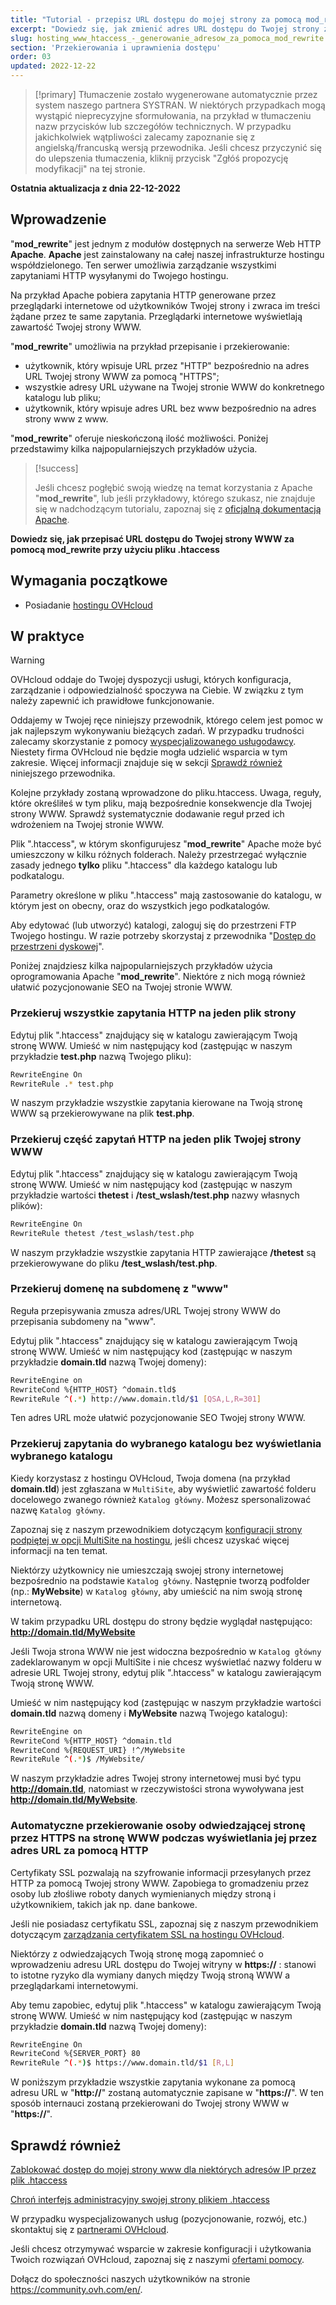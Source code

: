 ```yaml
---
title: "Tutorial - przepisz URL dostępu do mojej strony za pomocą mod_rewrite za pomocą pliku .htaccess"
excerpt: "Dowiedz się, jak zmienić adres URL dostępu do Twojej strony za pomocą mod_rewrite za pomocą pliku .htaccess"
slug: hosting_www_htaccess_-_generowanie_adresow_za_pomoca_mod_rewrite
section: 'Przekierowania i uprawnienia dostępu'
order: 03
updated: 2022-12-22
---
```


> [!primary]
> Tłumaczenie zostało wygenerowane automatycznie przez system naszego partnera SYSTRAN. W niektórych przypadkach mogą wystąpić nieprecyzyjne sformułowania, na przykład w tłumaczeniu nazw przycisków lub szczegółów technicznych. W przypadku jakichkolwiek wątpliwości zalecamy zapoznanie się z angielską/francuską wersją przewodnika. Jeśli chcesz przyczynić się do ulepszenia tłumaczenia, kliknij przycisk "Zgłóś propozycję modyfikacji" na tej stronie.
>

**Ostatnia aktualizacja z dnia 22-12-2022**
  
## Wprowadzenie

"**mod_rewrite**" jest jednym z modułów dostępnych na serwerze Web HTTP **Apache**. **Apache** jest zainstalowany na całej naszej infrastrukturze hostingu współdzielonego. Ten serwer umożliwia zarządzanie wszystkimi zapytaniami HTTP wysyłanymi do Twojego hostingu.

Na przykład Apache pobiera zapytania HTTP generowane przez przeglądarki internetowe od użytkowników Twojej strony i zwraca im treści żądane przez te same zapytania. Przeglądarki internetowe wyświetlają zawartość Twojej strony WWW.

"**mod_rewrite**" umożliwia na przykład przepisanie i przekierowanie:

- użytkownik, który wpisuje URL przez "HTTP" bezpośrednio na adres URL Twojej strony WWW za pomocą "HTTPS";
- wszystkie adresy URL używane na Twojej stronie WWW do konkretnego katalogu lub pliku;
- użytkownik, który wpisuje adres URL bez www bezpośrednio na adres strony www z www.

"**mod_rewrite**" oferuje nieskończoną ilość możliwości. Poniżej przedstawimy kilka najpopularniejszych przykładów użycia.

> [!success]
>
> Jeśli chcesz pogłębić swoją wiedzę na temat korzystania z Apache "**mod_rewrite**", lub jeśli przykładowy, którego szukasz, nie znajduje się w nadchodzącym tutorialu, zapoznaj się z [oficjalną dokumentacją Apache](https://httpd.apache.org/docs/2.4/en/mod/mod_rewrite.html).
>

**Dowiedz się, jak przepisać URL dostępu do Twojej strony WWW za pomocą mod_rewrite przy użyciu pliku .htaccess**
  
## Wymagania początkowe

- Posiadanie [hostingu OVHcloud](https://www.ovhcloud.com/pl/web-hosting/)
  
## W praktyce

> [!warning]
>
> OVHcloud oddaje do Twojej dyspozycji usługi, których konfiguracja, zarządzanie i odpowiedzialność spoczywa na Ciebie. W związku z tym należy zapewnić ich prawidłowe funkcjonowanie.
> 
> Oddajemy w Twojej ręce niniejszy przewodnik, którego celem jest pomoc w jak najlepszym wykonywaniu bieżących zadań. W przypadku trudności zalecamy skorzystanie z pomocy [wyspecjalizowanego usługodawcy](https://partner.ovhcloud.com/pl/directory/). Niestety firma OVHcloud nie będzie mogła udzielić wsparcia w tym zakresie. Więcej informacji znajduje się w sekcji [Sprawdź również](#go-further) niniejszego przewodnika.
>
> Kolejne przykłady zostaną wprowadzone do pliku.htaccess. Uwaga, reguły, które określiłeś w tym pliku, mają bezpośrednie konsekwencje dla Twojej strony WWW. Sprawdź systematycznie dodawanie reguł przed ich wdrożeniem na Twojej stronie WWW.
>

Plik ".htaccess", w którym skonfigurujesz "**mod_rewrite**" Apache może być umieszczony w kilku różnych folderach. Należy przestrzegać wyłącznie zasady jednego **tylko** pliku ".htaccess" dla każdego katalogu lub podkatalogu.

Parametry określone w pliku ".htaccess" mają zastosowanie do katalogu, w którym jest on obecny, oraz do wszystkich jego podkatalogów.

Aby edytować (lub utworzyć) katalogi, zaloguj się do przestrzeni FTP Twojego hostingu. W razie potrzeby skorzystaj z przewodnika "[Dostęp do przestrzeni dyskowej](https://docs.ovh.com/pl/hosting/logowanie-przestrzen-dyskowa-ftp-hosting-web/)".

Poniżej znajdziesz kilka najpopularniejszych przykładów użycia oprogramowania Apache "**mod_rewrite**". Niektóre z nich mogą również ułatwić pozycjonowanie SEO na Twojej stronie WWW.

### Przekieruj wszystkie zapytania HTTP na jeden plik strony

Edytuj plik ".htaccess" znajdujący się w katalogu zawierającym Twoją stronę WWW. Umieść w nim następujący kod (zastępując w naszym przykładzie **test.php** nazwą Twojego pliku):

```bash
RewriteEngine On
RewriteRule .* test.php
```

W naszym przykładzie wszystkie zapytania kierowane na Twoją stronę WWW są przekierowywane na plik **test.php**.

### Przekieruj część zapytań HTTP na jeden plik Twojej strony WWW

Edytuj plik ".htaccess" znajdujący się w katalogu zawierającym Twoją stronę WWW. Umieść w nim następujący kod (zastępując w naszym przykładzie wartości **thetest** i **/test_wslash/test.php** nazwy własnych plików):

```bash
RewriteEngine On
RewriteRule thetest /test_wslash/test.php
```

W naszym przykładzie wszystkie zapytania HTTP zawierające **/thetest** są przekierowywane do pliku **/test_wslash/test.php**.

### Przekieruj domenę na subdomenę z "www"

Reguła przepisywania zmusza adres/URL Twojej strony WWW do przepisania subdomeny na "www".

Edytuj plik ".htaccess" znajdujący się w katalogu zawierającym Twoją stronę WWW. Umieść w nim następujący kod (zastępując w naszym przykładzie **domain.tld** nazwą Twojej domeny):

```bash
RewriteEngine on
RewriteCond %{HTTP_HOST} ^domain.tld$
RewriteRule ^(.*) http://www.domain.tld/$1 [QSA,L,R=301]
```

Ten adres URL może ułatwić pozycjonowanie SEO Twojej strony WWW.

### Przekieruj zapytania do wybranego katalogu bez wyświetlania wybranego katalogu

Kiedy korzystasz z hostingu OVHcloud, Twoja domena (na przykład **domain.tld**) jest zgłaszana w `MultiSite`, aby wyświetlić zawartość folderu docelowego zwanego również `Katalog główny`. Możesz spersonalizować nazwę `Katalog główny`.

Zapoznaj się z naszym przewodnikiem dotyczącym [konfiguracji strony podpiętej w opcji MultiSite na hostingu](https://docs.ovh.com/pl/hosting/konfiguracja-multisite-na-hostingu/), jeśli chcesz uzyskać więcej informacji na ten temat.

Niektórzy użytkownicy nie umieszczają swojej strony internetowej bezpośrednio na podstawie `Katalog główny`. Następnie tworzą podfolder (np.: **MyWebsite**) w `Katalog główny`, aby umieścić na nim swoją stronę internetową.

W takim przypadku URL dostępu do strony będzie wyglądał następująco: **http://domain.tld/MyWebsite**

Jeśli Twoja strona WWW nie jest widoczna bezpośrednio w `Katalog główny` zadeklarowanym w opcji MultiSite i nie chcesz wyświetlać nazwy folderu w adresie URL Twojej strony, edytuj plik ".htaccess" w katalogu zawierającym Twoją stronę WWW. 

Umieść w nim następujący kod (zastępując w naszym przykładzie wartości **domain.tld** nazwą domeny i **MyWebsite** nazwą Twojego katalogu):

```bash
RewriteEngine on
RewriteCond %{HTTP_HOST} ^domain.tld
RewriteCond %{REQUEST_URI} !^/MyWebsite
RewriteRule ^(.*)$ /MyWebsite/
```

W naszym przykładzie adres Twojej strony internetowej musi być typu **http://domain.tld**, natomiast w rzeczywistości strona wywoływana jest **http://domain.tld/MyWebsite**.

### Automatyczne przekierowanie osoby odwiedzającej stronę przez HTTPS na stronę WWW podczas wyświetlania jej przez adres URL za pomocą HTTP

Certyfikaty SSL pozwalają na szyfrowanie informacji przesyłanych przez HTTP za pomocą Twojej strony WWW. Zapobiega to gromadzeniu przez osoby lub złośliwe roboty danych wymienianych między stroną i użytkownikiem, takich jak np. dane bankowe.

Jeśli nie posiadasz certyfikatu SSL, zapoznaj się z naszym przewodnikiem dotyczącym [zarządzania certyfikatem SSL na hostingu OVHcloud](https://docs.ovh.com/pl/hosting/certyfikaty-ssl-na-hostingu/).

Niektórzy z odwiedzających Twoją stronę mogą zapomnieć o wprowadzeniu adresu URL dostępu do Twojej witryny w **https://** : stanowi to istotne ryzyko dla wymiany danych między Twoją stroną WWW a przeglądarkami internetowymi.

Aby temu zapobiec, edytuj plik ".htaccess" w katalogu zawierającym Twoją stronę WWW. Umieść w nim następujący kod (zastępując w naszym przykładzie **domain.tld** nazwą Twojej domeny):

```bash
RewriteEngine On
RewriteCond %{SERVER_PORT} 80
RewriteRule ^(.*)$ https://www.domain.tld/$1 [R,L]
```

W poniższym przykładzie wszystkie zapytania wykonane za pomocą adresu URL w "**http://**" zostaną automatycznie zapisane w "**https://**". W ten sposób internauci zostaną przekierowani do Twojej strony WWW w "**https://**".
  
## Sprawdź również <a name="go-further"></a>

[Zablokować dostęp do mojej strony www dla niektórych adresów IP przez plik .htaccess](https://docs.ovh.com/pl/hosting/htaccess_how_to_block_a_specific_ip_address_from_accessing_your_website/)

[Chroń interfejs administracyjny swojej strony plikiem .htaccess](https://docs.ovh.com/pl/hosting/hosting-htaccess-w-jaki-sposob-zabezpieczyc-dostep-dostepu-do-katalogu/)

W przypadku wyspecjalizowanych usług (pozycjonowanie, rozwój, etc.) skontaktuj się z [partnerami OVHcloud](https://partner.ovhcloud.com/pl/directory/).

Jeśli chcesz otrzymywać wsparcie w zakresie konfiguracji i użytkowania Twoich rozwiązań OVHcloud, zapoznaj się z naszymi [ofertami pomocy](https://www.ovhcloud.com/pl/support-levels/).

Dołącz do społeczności naszych użytkowników na stronie <https://community.ovh.com/en/>. 